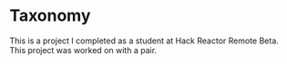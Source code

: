 # Taxonomy

This is a project I completed as a student at Hack Reactor Remote Beta. This project was worked on with a pair.
